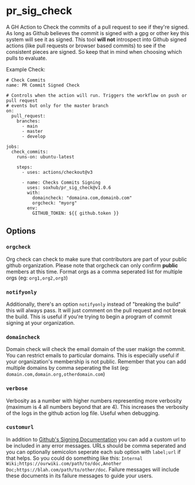 # pr_sig_check

A GH Action to Check the commits of a pull request to see if they're signed. As long as Github believes the commit is
signed with a gpg or other key this system will see it as signed. This tool **will not** introspect into Github signed
actions (like pull requests or browser based commits) to see if the consistent pieces are signed. So keep that in mind
when choosing which pulls to evaluate.

Example Check:

```
# Check Commits
name: PR Commit Signed Check

# Controls when the action will run. Triggers the workflow on push or pull request
# events but only for the master branch
on:
  pull_request:
    branches:
      - main
      - master
      - develop

jobs:
  check_commits:
    runs-on: ubuntu-latest

    steps:
      - uses: actions/checkout@v3

      - name: Checks Commits Signing
        uses: soxhub/pr_sig_check@v1.0.6
        with:
          domaincheck: "domaina.com,domainb.com"
          orgcheck: "myorg"
        env:
          GITHUB_TOKEN: ${{ github.token }}
```

## Options

### `orgcheck`

Org check can check to make sure that contributors are part of your public github organization. Please note that 
orgcheck can only confirm **public** members at this time. Format orgs as a comma seperated list for multiple orgs
(eg: `org1,org2,org3`)

### `notifyonly`

Additionally, there's an option `notifyonly` instead of "breaking the build" this will always pass. It will just comment
on the pull request and not break the build. This is useful if you're trying to begin a program of commit signing at 
your organization.

### `domaincheck`

Domain check will check the email domain of the user makign the commit. You can restrict emails to particular domains.
This is especially useful if your organization's membership is not public. Remember that you can add multiple domains by
comma seperating the list (eg: `domain.com,domain.org,otherdomain.com`)

### `verbose`

Verbosity as a number with higher numbers representing more verbosity (maximum is 4 all numbers beyond that are 4). This
increases the verbosity of the logs in the github action log file. Useful when debugging.

### `customurl`

In addition to [Github's Signing Documentation](https://docs.github.com/en/authentication/managing-commit-signature-verification/signing-commits)
you can add a custom url to be included in any error messages. URLs should be comma seperated and you can optionally semicolon
seperate each sub option with `label;url` if that helps. So you could do something like this: 
`Internal Wiki;https://ourwiki.com/path/to/doc,Another Doc;https://blah.com/path/to/other/doc`. Failure messages will
include these documents in its failure messages to guide your users.
